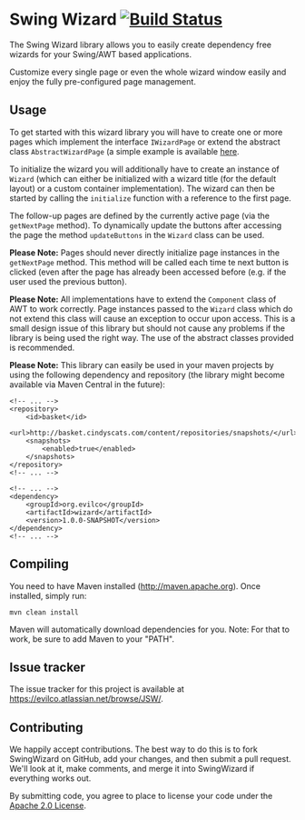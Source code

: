 Swing Wizard [![Build Status](http://assets.evil-co.com/build/JSW-MASTER.png)](http://www.evil-co.com/ci/browse/JSW)
===============
The Swing Wizard library allows you to easily create dependency free wizards for
your Swing/AWT based applications.

Customize every single page or even the whole wizard window easily and enjoy the
fully pre-configured page management.

Usage
-----
To get started with this wizard library you will have to create one or more pages
which implement the interface `IWizardPage` or extend the abstract class `AbstractWizardPage`
(a simple example is available [here](demo/src/main/java/org/evilco/wizard/demo/page/WelcomePage.java).

To initialize the wizard you will additionally have to create an instance of `Wizard`
(which can either be initialized with a wizard title (for the default layout) or
a custom container implementation). The wizard can then be started by calling the
`initialize` function with a reference to the first page.

The follow-up pages are defined by the currently active page (via the `getNextPage` method).
To dynamically update the buttons after accessing the page the method `updateButtons`
in the `Wizard` class can be used.

__Please Note:__ Pages should never directly initialize page instances in the `getNextPage`
method. This method will be called each time te next button is clicked (even after
the page has already been accessed before (e.g. if the user used the previous button).

__Please Note:__ All implementations have to extend the `Component` class of AWT
to work correctly. Page instances passed to the `Wizard` class which do not extend
this class will cause an exception to occur upon access. This is a small design issue
of this library but should not cause any problems if the library is being used
the right way. The use of the abstract classes provided is recommended.

__Please Note:__ This library can easily be used in your maven projects by using the
following dependency and repository (the library might become available via Maven
Central in the future):

	<!-- ... -->
	<repository>
		<id>basket</id>
		<url>http://basket.cindyscats.com/content/repositories/snapshots/</url>
		<snapshots>
			<enabled>true</enabled>
		</snapshots>
	</repository>
	<!-- ... -->

	<!-- ... -->
	<dependency>
		<groupId>org.evilco</groupId>
		<artifactId>wizard</artifactId>
		<version>1.0.0-SNAPSHOT</version>
	</dependency>
	<!-- ... -->

Compiling
---------

You need to have Maven installed (http://maven.apache.org). Once installed,
simply run:

	mvn clean install

Maven will automatically download dependencies for you. Note: For that to work,
be sure to add Maven to your "PATH".

Issue tracker
------------

The issue tracker for this project is available at https://evilco.atlassian.net/browse/JSW/.

Contributing
------------

We happily accept contributions. The best way to do this is to fork SwingWizard
on GitHub, add your changes, and then submit a pull request. We'll look at it,
make comments, and merge it into SwingWizard if everything works out.

By submitting code, you agree to place to license your code under the
[Apache 2.0 License](LICENSE).
